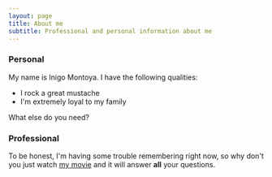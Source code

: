 ```yaml
---
layout: page
title: About me
subtitle: Professional and personal information about me
---
```


### Personal
My name is Inigo Montoya. I have the following qualities:

- I rock a great mustache
- I'm extremely loyal to my family

What else do you need?

### Professional

To be honest, I'm having some trouble remembering right now, so why don't you just watch [my movie](http://en.wikipedia.org/wiki/The_Princess_Bride_%28film%29) and it will answer **all** your questions.
